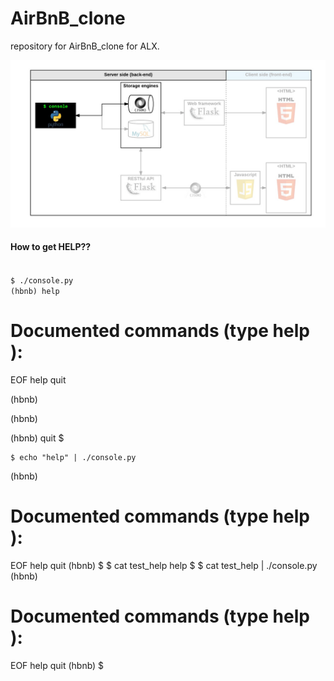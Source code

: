 # AirBnB_clone
repository for AirBnB_clone  for ALX.  


<img src = "structure.png" alt="Project Structure"/>

#### How to get HELP??

<code>
$ ./console.py
(hbnb) help
</code>

Documented commands (type help <topic>):
========================================
EOF   help    quit

(hbnb)<p>
(hbnb)<p>
(hbnb) quit
$

    
    
    $ echo "help" | ./console.py
(hbnb)

Documented commands (type help <topic>):
========================================
EOF  help  quit
(hbnb) 
$
$ cat test_help
help
$
$ cat test_help | ./console.py
(hbnb)

Documented commands (type help <topic>):
========================================
EOF  help  quit
(hbnb) 
$
</code>
